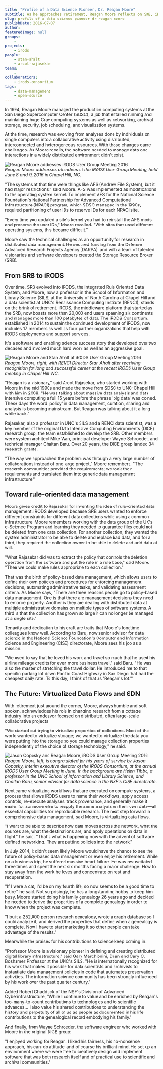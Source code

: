 ```yaml
---
title: "Profile of a Data Science Pioneer, Dr. Reagan Moore"
subtitle: As he approaches retirement, Reagan Moore reflects on SRB, iRODS, and the ongoing challenge of helping scientists manage their data
slug: profile-of-a-data-science-pioneer-dr-reagan-moore
publishDate: 2016-07-07
author: 
featuredImage: null
groups:
    - 
projects:
    - irods
people:
    - stan-ahalt
    - arcot-rajasekar
teams: 
    - 
collaborations:
    - irods-consortium
tags:
    - data-management
    - open-source
---
```


In 1994, Reagan Moore managed the production computing systems at the San Diego Supercomputer Center (SDSC), a job that entailed running and maintaining huge Cray computing systems as well as networking, archival storage, security, job scheduling, and visualization systems.

At the time, research was evolving from analyses done by individuals on single computers into a collaborative activity using distributed, interconnected and heterogeneous resources. With those changes came challenges. As Moore recalls, the software needed to manage data and interactions in a widely distributed environment didn't exist.

![Reagan Moore addresses iRODS User Group Meeting 2016](https://farm8.staticflickr.com/7369/27866207841_ffaf0b36cf_z.jpg)  
_Reagan Moore addresses attendees at the iRODS User Group Meeting, held June 8 and 9, 2016 in Chapel Hill, NC._

"The systems at that time were things like AFS (Andrew File System), but it had major restrictions," said Moore. AFS was implemented as modifications to the operating system kernel. To implement AFS for the National Science Foundation's National Partnership for Advanced Computational Infrastructure (NPACI) program, which SDSC managed in the 1990s, required partitioning of user IDs to reserve IDs for each NPACI site.

"Every time you updated a site's kernel you had to reinstall the AFS mods and preserve the user IDs," Moore recalled. "With sites that used different operating systems, this became difficult."

Moore saw the technical challenges as an opportunity for research in distributed data management. He secured funding from the Defense Advanced Research Projects Agency (DARPA), and with a team of talented visionaries and software developers created the Storage Resource Broker (SRB).

## From SRB to iRODS

Over time, SRB evolved into iRODS, the integrated Rule Oriented Data System, and Moore, now a professor in the School of Information and Library Science (SILS) at the University of North Carolina at Chapel Hill and a data scientist at UNC's Renaissance Computing Institute (RENCI), stands on the brink of retirement. iRODS, the middleware platform that started as the SRB, now boasts more than 20,000 end users spanning six continents and manages more than 100 petabytes of data. The iRODS Consortium, established in 2014 to sustain the continued development of iRODS, now includes 17 members as well as four partner organizations that help with iRODS deployments and support services.

It's a software and enabling science success story that developed over two decades and involved much hard work as well as an aggressive goal.

![Reagan Moore and Stan Ahalt at iRODS User Group Meeting 2016](https://farm8.staticflickr.com/7313/27866206401_44bc60e1d1_z.jpg)  
_Reagan Moore, right, with RENCI Director Stan Ahalt after receiving recognition for long and successful career at the recent iRODS User Group meeting in Chapel Hill, NC._

"Reagan is a visionary," said Arcot Rajasekar, who started working with Moore in the mid 1990s and made the move from SDSC to UNC-Chapel Hill with him in 2008. "He was talking about massive data analysis and data intensive computing a full 15 years before the phrase 'big data' was coined. These days the word 'policy' in data management, curation, sharing and analysis is becoming mainstream. But Reagan was talking about it a long while back."

Rajasekar, also a professor in UNC's SILS and a RENCI data scientist, was a key member of the original Data Intensive Computing Environments (DICE) research group, the team established to develop the SRB. Other members were system architect Mike Wan, principal developer Wayne Schroeder, and technical manager Chaitan Baru. Over 20 years, the DICE group landed 34 research grants.

"The way we approached the problem was through a very large number of collaborations instead of one large project," Moore remembers. "The research communities provided the requirements; we took their requirements and translated them into generic data management infrastructure."

## Toward rule-oriented data management

Moore gives credit to Rajasekar for inventing the idea of rule-oriented data management. iRODS developed because SRB users wanted to enforce different constraints for different data collections while using a common infrastructure. Moore remembers working with the data group of the UK's e-Science Program and learning they needed to guarantee files could not be deleted from one data collection. For another collection, they wanted the system administrator to be able to delete and replace bad data, and for a third, they required the collection owner to be able to delete and add data at will.

"What Rajasekar did was to extract the policy that controls the deletion operation from the software and put the rule in a rule base," said Moore. "Then we could make rules appropriate to each collection."

That was the birth of policy-based data management, which allows users to define their own policies and procedures for enforcing management decisions, automating administrative tasks, and validating assessment criteria. As Moore says, "There are three reasons people go to policy-based data management. One is that there are management decisions they need to enforce properly. Another is they are dealing with distributed data at multiple administrative domains on multiple types of software systems. A third is that the collection has grown so large it can no longer be managed at a single site."

Tenacity and dedication to his craft are traits that Moore's longtime colleagues know well. According to Baru, now senior advisor for data science in the National Science Foundation's Computer and Information Science and Engineering (CISE) directorate, Moore sees his job as a mission.

"We used to say that he loved his work and travel so much that he used his airline mileage credits for even more business travel," said Baru. "He was also the master of stretching the travel dollar. He introduced me to that specific parking lot down Pacific Coast Highway in San Diego that had the cheapest daily rate. To this day, I think of that as 'Reagan's lot.'"

## The Future: Virtualized Data Flows and SDN

With retirement just around the corner, Moore, always humble and soft spoken, acknowledges his role in changing research from a cottage industry into an endeavor focused on distributed, often large-scale collaborative projects.

"We started out trying to virtualize properties of collections. Most of the world wanted to virtualize storage; we wanted to virtualize the data you were putting into the storage so you could manage collection properties independently of the choice of storage technology," he said.

![Jason Coposky and Reagan Moore, iRODS User Group Meeting 2016](https://farm8.staticflickr.com/7298/27943130245_c811abb49e_z.jpg)  
_Reagan Moore, left, is congratulated for his years of service by Jason Coposky, interim executive director of the iRODS Consortium, at the annual iRODS User Group Meeting in June. In the background are Helen Tibbo, a professor in the UNC School of Information and Library Science, and Chaitan Baru, senior advisor for data science in the NSF's CISE directorate._

Next came virtualizing workflows that are executed on compute systems, a process that allows iRODS users to name their workflows, apply access controls, re-execute analyses, track provenance, and generally make it easier for someone else to reapply the same analysis on their own data—all essential capabilities for reproducible research. The next step forward in comprehensive data management, said Moore, is virtualizing data flows.

"I want to be able to describe how data moves across the network, what the sources are, what the destinations are, and apply operations on data in flight," he said. "That's what is happening now with the advent of software defined networking. They are putting policies into the network."

In July 2014, it didn't seem likely Moore would have the chance to see the future of policy-based data management or even enjoy his retirement. While on a business trip, he suffered massive heart failure. He was resuscitated three times and spent the next six months facing a major challenge: How to stay away from the work he loves and concentrate on rest and recuperation.

"If I were a cat, I'd be on my fourth life, so now seems to be a good time to retire," he said. Not surprisingly, he has a longstanding hobby to keep him busy. Moore started doing his family genealogy 26 years ago and decided he needed to derive the properties of a complete genealogy in order to know when the project was complete.

"I built a 252,000 person research genealogy, wrote a graph database so I could analyze it, and derived the properties that define when a genealogy is complete. Now I have to start marketing it so other people can take advantage of the results."

Meanwhile the praises for his contributions to science keep coming in.

"Professor Moore is a visionary pioneer in defining and creating distributed digital library infrastructure," said Gary Marchionini, Dean and Cary C. Boshamer Professor at the UNC's SILS. "He is internationally recognized for his work that makes it possible for data scientists and archivists to instantiate data management policies in code that automates preservation activities. The information science community has been strongly influenced by his work over the past quarter century."

Added Robert Chadduck of the NSF's Division of Advanced Cyberinfrastructure, "While I continue to value and be enriched by Reagan's too-many-to-count contributions to technologies and to scientific advances... I also value his shared contributions to understanding the history and perpetuity of all of us as people as documented in his life contributions to the genealogical record embodying his family."

And finally, from Wayne Schroeder, the software engineer who worked with Moore in the original DICE group:

"I enjoyed working for Reagan. I liked his fairness, his no-nonsense approach, his can-do attitude, and of course his brilliant mind. He set up an environment where we were free to creatively design and implement software that was both research itself and of practical use to scientific and archival communities."
